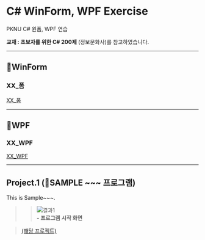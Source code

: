 # C# WinForm, WPF Exercise

PKNU C# 윈폼, WPF 연습

__교재 : 초보자를 위한 C# 200제__ (정보문화사)를 참고하였습니다.</br>

------------------------
## 📕WinForm

### XX_폼
[XX_폼](chap03)


------------------------
## 📙WPF

### XX_WPF
[XX_WPF](chap07)

------------------------
## Project.1 (📑SAMPLE ~~~ 프로그램)
This is Sample~~~.</br>

>>![결과1](images/1_1.JPG "프로그램 시작 화면")  
>>__- 프로그램 시작 화면__
>     
>           
>     

>[(해당 프로젝트)](MINI_PROJECT)
